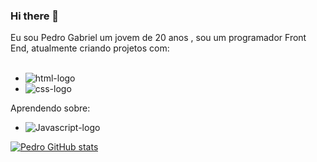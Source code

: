 ### Hi there 👋
  Eu sou Pedro Gabriel um jovem de 20 anos , sou um programador Front End, atualmente criando projetos com:
<br>
<br>
  - <img src="https://img.shields.io/badge/HTML5-E34F26?style=for-the-badge&logo=html5&logoColor=white" alt="html-logo"/>
  - <img src="https://img.shields.io/badge/CSS3-1572B6?style=for-the-badge&logo=css3&logoColor=white" alt="css-logo"/>
Aprendendo sobre:
<br> 
  - <img src="https://img.shields.io/badge/JavaScript-F7DF1E?style=for-the-badge&logo=javascript&logoColor=black" alt=Javascript-logo>

[![Pedro GitHub stats](https://github-readme-stats.vercel.app/api?username=Gabriel23kk)](https://github.com/anuraghazra/github-readme-stats)
